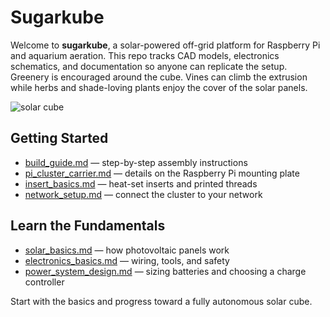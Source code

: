 # Sugarkube

Welcome to **sugarkube**, a solar-powered off-grid platform for Raspberry Pi and aquarium aeration. This repo tracks CAD models, electronics schematics, and documentation so anyone can replicate the setup.
Greenery is encouraged around the cube. Vines can climb the extrusion while herbs and shade-loving plants enjoy the cover of the solar panels.

![solar cube](images/solar_cube.jpg)

## Getting Started
- [build_guide.md](build_guide.md) — step-by-step assembly instructions
- [pi_cluster_carrier.md](pi_cluster_carrier.md) — details on the Raspberry Pi mounting plate
- [insert_basics.md](insert_basics.md) — heat-set inserts and printed threads
- [network_setup.md](network_setup.md) — connect the cluster to your network

## Learn the Fundamentals
- [solar_basics.md](solar_basics.md) — how photovoltaic panels work
- [electronics_basics.md](electronics_basics.md) — wiring, tools, and safety
- [power_system_design.md](power_system_design.md) — sizing batteries and choosing a charge controller

Start with the basics and progress toward a fully autonomous solar cube.
